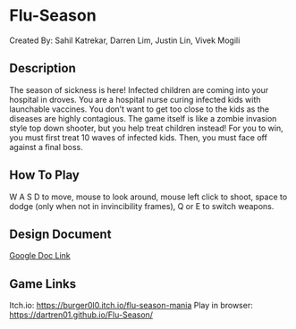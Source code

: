# Flu-Season
  
Created By: Sahil Katrekar, Darren Lim, Justin Lin, Vivek Mogili  

## Description  
The season of sickness is here! Infected children are coming into your hospital in droves. You are a hospital nurse curing infected kids with launchable vaccines. You don’t want to get too close to the kids as the diseases are highly contagious. The game itself is like a zombie invasion style top down shooter, but you help treat children instead! For you to win, you must first treat 10 waves of infected kids. Then, you must face off against a final boss.  
  
## How To Play
W A S D to move, mouse to look around, mouse left click to shoot, space to dodge (only when not in invincibility frames), Q or E to switch weapons.  

## Design Document
[Google Doc Link](https://docs.google.com/document/d/1-0cg3eibD03GJkF_3u3YAPYANWyO2jH5hjTbonYtb4c/edit?usp=sharing)

## Game Links
Itch.io: https://burger0l0.itch.io/flu-season-mania
Play in browser: https://dartren01.github.io/Flu-Season/
